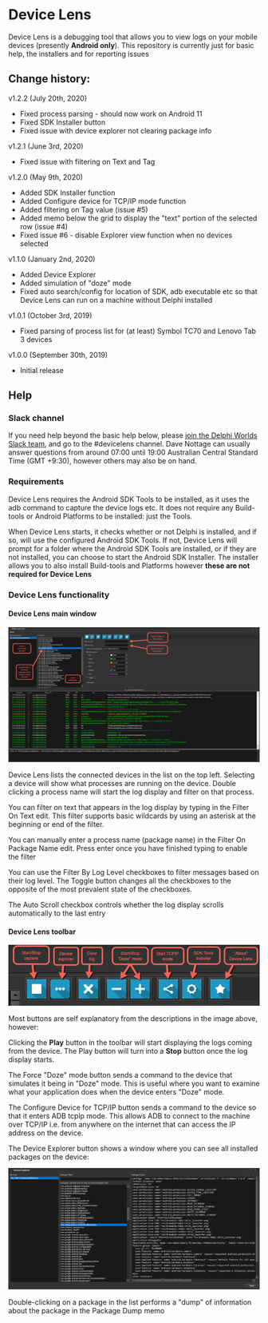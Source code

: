 # Device Lens
Device Lens is a debugging tool that allows you to view logs on your mobile devices (presently **Android only**). This repository is currently just for basic help, the installers and for reporting issues

## Change history:

v1.2.2 (July 20th, 2020)

* Fixed process parsing - should now work on Android 11
* Fixed SDK Installer button
* Fixed issue with device explorer not clearing package info

v1.2.1 (June 3rd, 2020)

* Fixed issue with filtering on Text and Tag

v1.2.0 (May 9th, 2020)

* Added SDK Installer function
* Added Configure device for TCP/IP mode function 
* Added filtering on Tag value (issue #5)
* Added memo below the grid to display the "text" portion of the selected row (issue #4)
* Fixed issue #6 - disable Explorer view function when no devices selected 

v1.1.0 (January 2nd, 2020)

* Added Device Explorer
* Added simulation of "doze" mode
* Fixed auto search/config for location of SDK, adb executable etc so that Device Lens can run on a machine without Delphi installed

v1.0.1 (October 3rd, 2019)

* Fixed parsing of process list for (at least) Symbol TC70 and Lenovo Tab 3 devices

v1.0.0 (September 30th, 2019)

* Initial release

## Help

### Slack channel

If you need help beyond the basic help below, please [join the Delphi Worlds Slack team](https://slack.delphiworlds.com), and go to the #devicelens channel. Dave Nottage can usually answer questions from around 07:00 until 19:00 Australian Central Standard Time (GMT +9:30), however others may also be on hand.

### Requirements

Device Lens requires the Android SDK Tools to be installed, as it uses the adb command to capture the device logs etc. It does not require any Build-tools or Android Platforms to be installed: just the Tools.

When Device Lens starts, it checks whether or not Delphi is installed, and if so, will use the configured Android SDK Tools. If not, Device Lens will prompt for a folder where the Android SDK Tools are installed, or if they are not installed, you can choose to start the Android SDK Installer. The installer allows you to also install Build-tools and Platforms however **these are not required for Device Lens** 

### Device Lens functionality

#### Device Lens main window

![Main View](./Screenshots/MainView.png)

Device Lens lists the connected devices in the list on the top left. Selecting a device will show what processes are running on the device. Double clicking a process name will start the log display and filter on that process.

You can filter on text that appears in the log display by typing in the Filter On Text edit. This filter supports basic wildcards by using an asterisk at the beginning or end of the filter.

You can manually enter a process name (package name) in the Filter On Package Name edit. Press enter once you have finished typing to enable the filter

You can use the Filter By Log Level checkboxes to filter messages based on their log level. The Toggle button changes all the checkboxes to the opposite of the most prevalent state of the checkboxes.

The Auto Scroll checkbox controls whether the log display scrolls automatically to the last entry

#### Device Lens toolbar

![Toolbar](./Screenshots/Toolbar.png)

Most buttons are self explanatory from the descriptions in the image above, however:

Clicking the **Play** button in the toolbar will start displaying the logs coming from the device. The Play button will turn into a **Stop** button once the log display starts.

The Force "Doze" mode button sends a command to the device that simulates it being in "Doze" mode. This is useful where you want to examine what your application does when the device enters "Doze" mode.

The Configure Device for TCP/IP button sends a command to the device so that it enters ADB tcpip mode. This allows ADB to connect to the machine over TCP/IP i.e. from anywhere on the internet that can access the IP address on the device. 

The Device Explorer button shows a window where you can see all installed packages on the device:

![Device Explorer](./Screenshots/DeviceExplorer.png)

Double-clicking on a package in the list performs a "dump" of information about the package in the Package Dump memo




